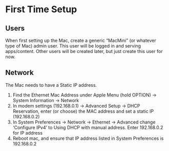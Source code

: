 # First Time Setup
## Users
When first setting up the Mac, create a generic “MacMini” (or whatever type of Mac) admin user. This user will be logged in and serving apps/content. Other users will be created later, but just create this user for now. 

## Network
The Mac needs to have a Static IP address. 

1. Find the Ethernet Mac Address under Apple Menu (hold OPTION) -> System Information -> Network
2. In modem settings (192.168.0.1) -> Advanced Setup -> DHCP Reservation, enter (or choose) the MAC address and set a static IP (192.168.0.2)
3. In System Preferences -> Network -> Ethernet -> Advanced change ‘Configure IPv4’ to Using DHCP with manual address. Enter 192.168.0.2 for IP address
4. Reboot mac, and ensure that IP address listed in System Preferences is 192.168.0.2